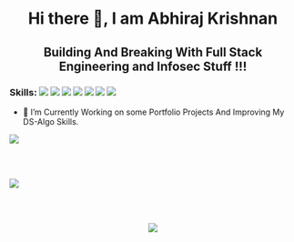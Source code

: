 # <p align="center">Hi there 👋, I am Abhiraj Krishnan</p>
## <p align="center">Building And Breaking With Full Stack Engineering and Infosec Stuff !!!</p>

### Skills: <img src="https://badges.aleen42.com/src/javascript.svg">  <img src="https://badges.aleen42.com/src/react.svg">   <img src="https://badges.aleen42.com/src/node.svg">  <img src="https://badges.aleen42.com/src/tailwindcss.svg">  <img src="https://badges.aleen42.com/src/typescript.svg">  <img src="https://badges.aleen42.com/src/webpack.svg">   <img src="https://img.shields.io/static/v1?label=redux-toolkit&message=1.6.1&color=blueviolet">


- 🔭 I’m Currently Working on some Portfolio Projects And Improving My DS-Algo Skills.


<p><img src="https://github-readme-stats.vercel.app/api/top-langs/?username=abhirajkrishnan&layout=compact&bg_color=1d211e&text_color=0cf0e4&icon_color=14f00c&title_color=f2fcfc&border_color=c6ed1a&border_radius=10&card_width=300">
</p>
<br/><br/>
<p><img  src="https://github-readme-stats.vercel.app/api?username=abhirajkrishnan&show_icons=true&bg_color=292b21&text_color=0cf0e4&icon_color=14f00c&title_color=f2fcfc&border_color=c6ed1a&border_radius=10"></p>
<br/><br/>


<p align="center" ><img src="https://github-readme-streak-stats.herokuapp.com/?user=abhirajkrishnan">
</p>
